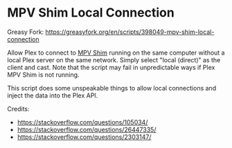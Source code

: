 # MPV Shim Local Connection

Greasy Fork: https://greasyfork.org/en/scripts/398049-mpv-shim-local-connection

Allow Plex to connect to [MPV Shim](https://github.com/iwalton3/plex-mpv-shim) running on the same computer without a local Plex server on the same network. Simply select "local (direct)" as the client and cast. Note that the script may fail in unpredictable ways if Plex MPV Shim is not running.

This script does some unspeakable things to allow local connections and inject the data into the Plex API.

Credits:

 - https://stackoverflow.com/questions/105034/
 - https://stackoverflow.com/questions/26447335/
 - https://stackoverflow.com/questions/2303147/

